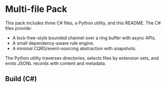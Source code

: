 # Multi-file Pack

This pack includes three C# files, a Python utility, and this README. The C# files provide:

- A lock-free-style bounded channel over a ring buffer with async APIs.
- A small dependency-aware rule engine.
- A minimal CQRS/event-sourcing abstraction with snapshots.

The Python utility traverses directories, selects files by extension sets, and emits JSONL records with content and metadata.

## Build (C#)